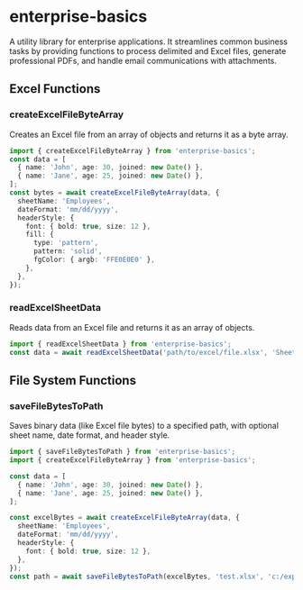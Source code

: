 # enterprise-basics

A utility library for enterprise applications. It streamlines common business tasks by providing functions to process delimited and Excel files, generate professional PDFs, and handle email communications with attachments.

## Excel Functions

### createExcelFileByteArray

Creates an Excel file from an array of objects and returns it as a byte array.

```typescript
import { createExcelFileByteArray } from 'enterprise-basics';
const data = [
  { name: 'John', age: 30, joined: new Date() },
  { name: 'Jane', age: 25, joined: new Date() },
];
const bytes = await createExcelFileByteArray(data, {
  sheetName: 'Employees',
  dateFormat: 'mm/dd/yyyy',
  headerStyle: {
    font: { bold: true, size: 12 },
    fill: {
      type: 'pattern',
      pattern: 'solid',
      fgColor: { argb: 'FFE0E0E0' },
    },
  },
});
```

### readExcelSheetData

Reads data from an Excel file and returns it as an array of objects.

```typescript
import { readExcelSheetData } from 'enterprise-basics';
const data = await readExcelSheetData('path/to/excel/file.xlsx', 'Sheet1');
```

## File System Functions

### saveFileBytesToPath

Saves binary data (like Excel file bytes) to a specified path, with optional sheet name, date format, and header style.

```typescript
import { saveFileBytesToPath } from 'enterprise-basics';
import { createExcelFileByteArray } from 'enterprise-basics';

const data = [
  { name: 'John', age: 30, joined: new Date() },
  { name: 'Jane', age: 25, joined: new Date() },
];

const excelBytes = await createExcelFileByteArray(data, {
  sheetName: 'Employees',
  dateFormat: 'mm/dd/yyyy',
  headerStyle: {
    font: { bold: true, size: 12 },
  },
});
const path = await saveFileBytesToPath(excelBytes, 'test.xlsx', 'c:/exports');
```
